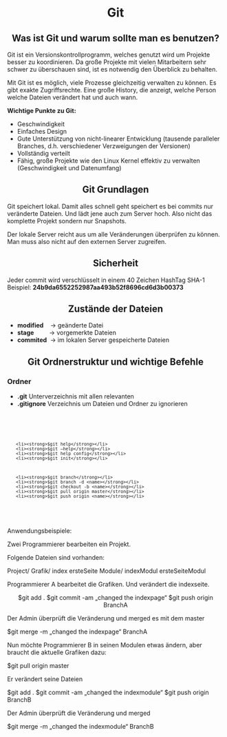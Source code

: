 <h1 align="center">Git</h1>


<h2 align="center">Was ist Git und warum sollte man es benutzen?</h2>

<p>
	Git ist ein Versionskontrollprogramm, welches genutzt wird um Projekte besser zu koordinieren.
	Da große Projekte mit vielen Mitarbeitern sehr schwer zu überschauen sind, ist es notwendig den Überblick zu behalten.
</p>

<p>
Mit Git ist es möglich, viele Prozesse gleichzeitig verwalten zu können.
Es gibt exakte Zugriffsrechte. Eine große History, die anzeigt, welche Person welche Dateien verändert hat und auch wann.
</p>

<p>
<strong>Wichtige Punkte zu Git:</strong>
<ul>
	<li>Geschwindigkeit</li>
	<li>Einfaches Design</li>
	<li>Gute Unterstützung von nicht-linearer Entwicklung (tausende paralleler Branches, d.h. verschiedener Verzweigungen der Versionen)</li>
	<li>Vollständig verteilt</li> 
	<li>Fähig, große Projekte wie den Linux Kernel effektiv zu verwalten (Geschwindigkeit und Datenumfang)</li>
</ul> 
</p>
<h2 align="center">Git Grundlagen</h2>
<p>
Git speichert lokal. Damit alles schnell geht speichert es bei commits nur veränderte Dateien. Und lädt jene auch zum Server hoch. Also nicht das komplette Projekt sondern nur Snapshots.
</p>

<p>
Der lokale Server reicht aus um alle Veränderungen überprüfen zu können. Man muss also nicht auf den externen Server zugreifen.
</p>

<h2 align="center">Sicherheit</h2>

Jeder commit wird verschlüsselt in einem 
40 Zeichen HashTag SHA-1 <br>
Beispiel: <strong>24b9da6552252987aa493b52f8696cd6d3b00373</strong>

<h2 align="center">Zustände der Dateien</h2>
<ul>
	<li><strong>modified</strong> &nbsp;&nbsp;&nbsp;-> geänderte Datei</li>
	<li><strong>stage</strong> &nbsp;&nbsp;&nbsp;&nbsp;&nbsp;&nbsp;&nbsp;&nbsp;-> vorgemerkte Dateien</li>
	<li><strong>commited</strong> &nbsp;-> im lokalen Server gespeicherte Dateien</li>
</ul>

<h2 align="center">Git Ordnerstruktur und wichtige Befehle</h2>

<h3>Ordner</h3>
<ul>
	<li><strong>.git</strong> Unterverzeichnis mit allen relevanten</li>
	<li><strong>.gitignore</strong> Verzeichnis um Dateien und Ordner zu ignorieren</li>
</ul>

<code>
<ul>

	<li><strong>$git help</strong></li>
	<li><strong>$git –help</strong></li> 
	<li><strong>$git help config</strong></li>
	<li><strong>$git init</strong></li>

 

	<li><strong>$git branch</strong></li>
	<li><strong>$git branch -d <name></strong></li>
	<li><strong>$git checkout -b <name></strong></li>
	<li><strong>$git pull origin master</strong></li>
	<li><strong>$git push origin <name></strong></li>

</ul>
</code>

Anwendungsbeispiele:

Zwei Programmierer bearbeiten ein Projekt.

Folgende Dateien sind vorhanden:

Project/
	Grafik/
		index
		ersteSeite
	Module/
		indexModul
		ersteSeiteModul


          

Programmierer A bearbeitet die Grafiken. Und verändert die indexseite.

<p align="center">
$git add .
$git commit -am „changed the indexpage“
$git push origin BranchA
</p>

Der Admin überprüft die Veränderung und merged es mit dem master

$git merge -m „changed the indexpage“ BranchA


Nun möchte Programmierer B in seinen Modulen etwas ändern, aber braucht die aktuelle Grafiken dazu:

$git pull origin master

Er verändert seine Dateien

$git add .
$git commit -am „changed the indexmodule“
$git push origin BranchB

Der Admin überprüft die Veränderung und merged

$git merge -m „changed the indexmodule“ BranchB
